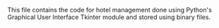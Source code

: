 This file contains the code for hotel management done using Python's Graphical User Interface Tkinter module and stored using binary files. 
